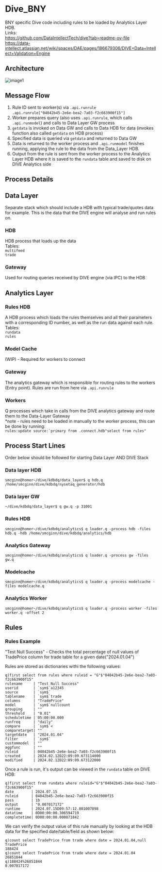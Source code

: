# Dive_BNY
BNY specific Dive code including rules to be loaded by Analytics Layer HDB.  
Links:  
https://github.com/DataIntellectTech/dive?tab=readme-ov-file  
https://data-intellect.atlassian.net/wiki/spaces/DAE/pages/186679306/DIVE+Data+Intellect+Validation+Engine

## Architecture
![image1](https://github.com/user-attachments/assets/3cecdbae-28bf-4c02-91b1-91e91be49492)

## Message Flow
1. Rule ID sent to worker(s) via `.api.runrule`  
   `.api.runrule["04042b45-2e6e-bea2-7a03-f2c663900f15"]`  
2. Worker prepares query (also uses `.api.runrule`, which calls `.api.runmodel`) and calls to Data Layer GW process
3. `getdata` is invoked on Data GW and calls to Data HDB for data (invokes function also called `getdata` on HDB process)
4. Specified data is queried via `getdata` and returned to Data GW
5. Data is returned to the worker process and `.api.runmodel` finishes running, applying the rule to the data from the Data_Layer HDB.
6. Output from the rule is sent from the worker process to the Analytics Layer HDB where it is saved to the `rundata` table and saved to disk on DIVE Analytics side

## Process Details

## Data Layer
Separate stack which should include a HDB with typical trade/quotes data for example. This is the data that the DIVE engine will analyse and run rules on.

### HDB
HDB process that loads up the data  
Tables:  
`multifeed`  
`trade`
### Gateway
Used for routing queries received by DIVE engine (via IPC) to the HDB

## Analytics Layer
### Rules HDB
A HDB process which loads the rules themselves and all their parameters with a corresponding ID number, as well as the run data against each rule.  
Tables:  
`rundata`  
`rules`

### Model Cache
(WIP) - Required for workers to connect

### Gateway
The analytics gateway which is responsible for routing rules to the workers (Entry point). Rules are run from here via `.api.runrule`

### Workers
Q processes which take in calls from the DIVE analytics gateway and route them to the Data-Layer Gateway  
*note - rules need to be loaded in manually to the worker process, this can be done by running:  
``rules:update source:`primary from .connect.hdb"select from rules"``

## Process Start Lines
Order below should be followed for starting Data Layer AND DIVE Stack

### Data layer HDB
`smcginn@homer~/dive/kdbdq/data_layer$ q hdb.q /home/smcginn/dive/kdbdq/nysetaq_generator/hdb`

### Data layer GW
`~/dive/kdbdq/data_layer$ q gw.q -p 31001`

### Rules HDB
`smcginn@homer~/dive/kdbdq/analytics$ q loader.q -process hdb -files hdb.q -hdb /home/smcginn/dive/kdbdq/analytics/hdb`
 
### Analytics Gateway
`smcginn@homer~/dive/kdbdq/analytics$ q loader.q -process gw -files gw.q`
 
### Modelcache
`smcginn@homer~/dive/kdbdq/analytics$ q loader.q -process modelcache -files modelcache.q`
 
### Analytics Worker
`smcginn@homer~/dive/kdbdq/analytics$ q loader.q -process worker -files worker.q -offset 2`

## Rules

### Rules Example

"Test Null Success" - Checks the total percentage of null values of TradePrice column for trade table for a given date("2024.01.04")

Rules are stored as dictionaries withi the following values:  
```
q)first select from rules where ruleid = "G"$"04042b45-2e6e-bea2-7a03-f2c663900f15"
rulename     | "Test Null Success"
userid       | `sym$`a12345
source       | `sym$`
tablename    | `sym$`trade
columns      | "TradePrice"
model        | `sym$`nullcount
grouping     | ""
threshold    | "0.01"
scheduletime | 05:00:00.000
runfreq      | "daily"
compare      | `sym$`<
comparetarget| ""
targetdate   | "2024.01.04"
filter       | `sym$`
custommodel  | ""
aggfunc      | ""
ruleid       | 04042b45-2e6e-bea2-7a03-f2c663900f15
created      | 2024.02.12D22:09:09.673114000
modified     | 2024.02.12D22:09:09.673122000
```
Once a rule is run, it's output can be viewed in the `rundata` table on DIVE HDB:
```
q)first select from rundata where ruleid="G"$"04042b45-2e6e-bea2-7a03-f2c663900f15"
date        | 2024.07.15
ruleid      | 04042b45-2e6e-bea2-7a03-f2c663900f15
pass        | 1b
output      | "0.007017172"
runtime     | 2024.07.15D09:57:12.801007898
datatime    | 0D00:00:00.306594719
completetime| 0D00:00:00.000071842
```
We can verify the output value of this rule manually by looking at the HDB data for the specified date/table/field as shown below:
```
q)count select TradePrice from trade where date = 2024.01.04,null TradePrice
188424
q)count select TradePrice from trade where date = 2024.01.04
26851844
q)188424%26851844
0.007017172
```
